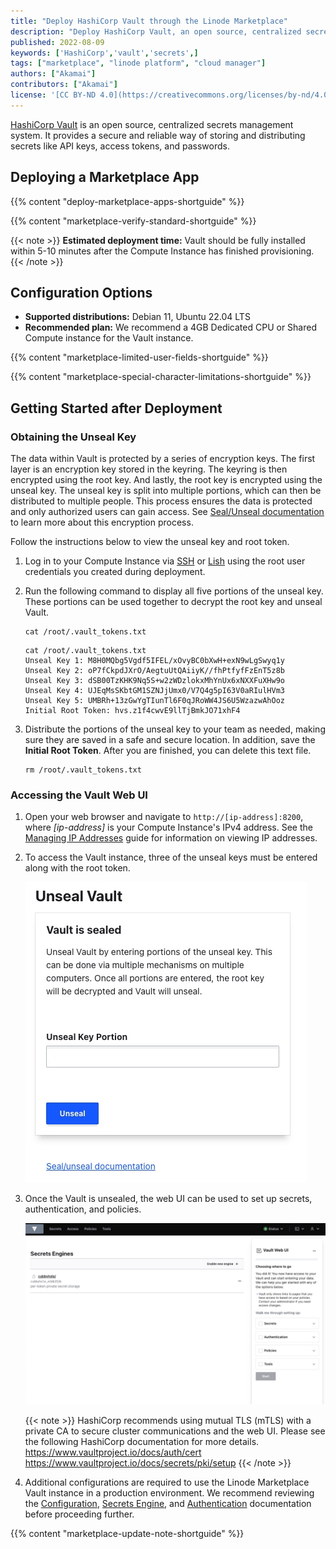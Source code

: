 ```yaml
---
title: "Deploy HashiCorp Vault through the Linode Marketplace"
description: "Deploy HashiCorp Vault, an open source, centralized secrets management system, on a Linode Compute Instance.'"
published: 2022-08-09
keywords: ['HashiCorp','vault','secrets',]
tags: ["marketplace", "linode platform", "cloud manager"]
authors: ["Akamai"]
contributors: ["Akamai"]
license: '[CC BY-ND 4.0](https://creativecommons.org/licenses/by-nd/4.0)'
---
```


[HashiCorp Vault](https://www.vaultproject.io/) is an open source, centralized secrets management system. It provides a secure and reliable way of storing and distributing secrets like API keys, access tokens, and passwords.

## Deploying a Marketplace App

{{% content "deploy-marketplace-apps-shortguide" %}}

{{% content "marketplace-verify-standard-shortguide" %}}

{{< note >}}
**Estimated deployment time:** Vault should be fully installed within 5-10 minutes after the Compute Instance has finished provisioning.
{{< /note >}}

## Configuration Options

- **Supported distributions:** Debian 11, Ubuntu 22.04 LTS
- **Recommended plan:** We recommend a 4GB Dedicated CPU or Shared Compute instance for the Vault instance.

{{% content "marketplace-limited-user-fields-shortguide" %}}

{{% content "marketplace-special-character-limitations-shortguide" %}}

## Getting Started after Deployment

### Obtaining the Unseal Key

The data within Vault is protected by a series of encryption keys. The first layer is an encryption key stored in the keyring. The keyring is then encrypted using the root key. And lastly, the root key is encrypted using the unseal key. The unseal key is split into multiple portions, which can then be distributed to multiple people. This process ensures the data is protected and only authorized users can gain access. See [Seal/Unseal documentation](https://www.vaultproject.io/docs/concepts/seal) to learn more about this encryption process.

Follow the instructions below to view the unseal key and root token.

1.  Log in to your Compute Instance via [SSH](/docs/guides/connect-to-server-over-ssh/) or [Lish](/docs/products/compute/compute-instances/guides/lish/) using the root user credentials you created during deployment.

1.  Run the following command to display all five portions of the unseal key. These portions can be used together to decrypt the root key and unseal Vault.

        cat /root/.vault_tokens.txt

    ```output
    cat /root/.vault_tokens.txt
    Unseal Key 1: M8H0MQbg5Vgdf5IFEL/xOvyBC0bXwH+exN9wLgSwyq1y
    Unseal Key 2: oP7fCkpdJXrO/AegtuUtQAiiyK//fhPtfyfFzEnT5z8b
    Unseal Key 3: dSB00TzKHK9Nq5S+w2zWDzlokxMhYnUx6xNXXFuXHw9o
    Unseal Key 4: UJEqMsSKbtGM1SZNJjUmx0/V7Q4g5pI63V0aRIulHVm3
    Unseal Key 5: UMBRh+13zGwYgTIunTl6F0qJRoWW4JS6U5WzazwAhOoz
    Initial Root Token: hvs.z1f4cwvE9llTjBmkJO71xhF4
    ```

1.  Distribute the portions of the unseal key to your team as needed, making sure they are saved in a safe and secure location. In addition, save the **Initial Root Token**. After you are finished, you can delete this text file.

        rm /root/.vault_tokens.txt

### Accessing the Vault Web UI

1. Open your web browser and navigate to `http://[ip-address]:8200`, where *[ip-address]* is your Compute Instance's IPv4 address. See the [Managing IP Addresses](/docs/products/compute/compute-instances/guides/manage-ip-addresses/) guide for information on viewing IP addresses.

1. To access the Vault instance, three of the unseal keys must be entered along with the root token.

    ![Screenshot of the Vault web UI](vault-webUI.jpg)

1. Once the Vault is unsealed, the web UI can be used to set up secrets, authentication, and policies.

    ![Screenshot of unsealed Vault web UI](vault-unsealed.jpg)

    {{< note >}}
    HashiCorp recommends using mutual TLS (mTLS) with a private CA to secure cluster communications and the web UI. Please see the following HashiCorp documentation for more details.
    https://www.vaultproject.io/docs/auth/cert
    https://www.vaultproject.io/docs/secrets/pki/setup
    {{< /note >}}

1. Additional configurations are required to use the Linode Marketplace Vault instance in a production environment. We recommend reviewing the [Configuration](https://www.vaultproject.io/docs/configuration), [Secrets Engine](https://www.vaultproject.io/docs/secrets), and [Authentication](https://www.vaultproject.io/docs/auth) documentation before proceeding further.

{{% content "marketplace-update-note-shortguide" %}}
